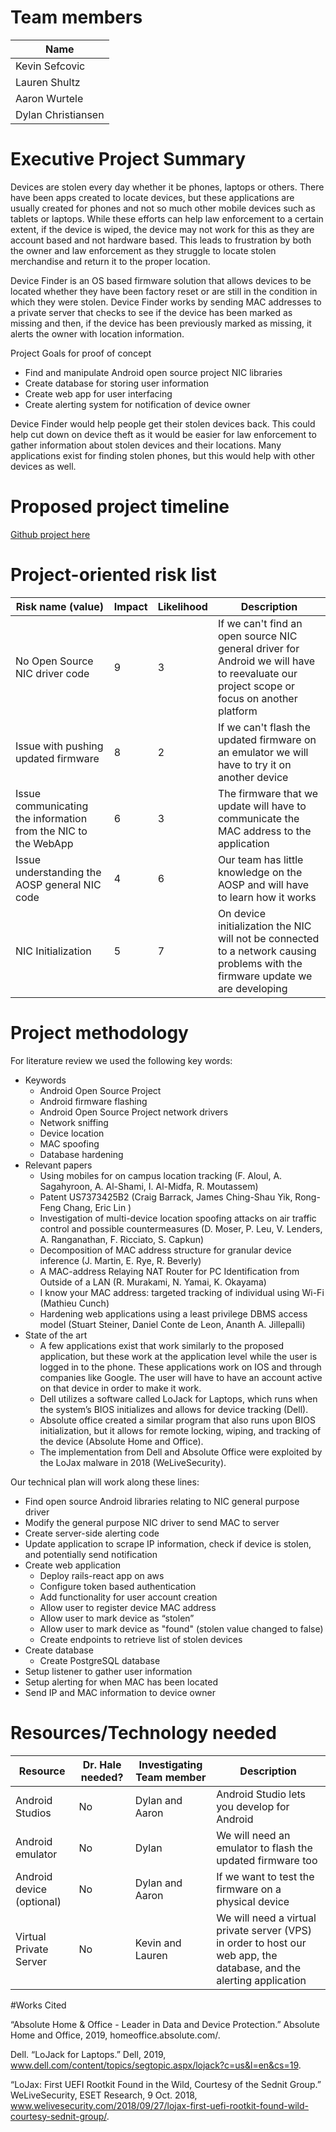 # Team members
| Name |
| ------ |
| Kevin Sefcovic |
| Lauren Shultz |
| Aaron Wurtele |
| Dylan Christiansen |

# Executive Project Summary
Devices are stolen every day whether it be phones, laptops or others. There have been apps created to locate devices, but these applications are usually created for phones and not so much other mobile devices such as tablets or laptops. While these efforts can help law enforcement to a certain extent, if the device is wiped, the device may not work for this as they are account based and not hardware based. This leads to frustration by both the owner and law enforcement as they struggle to locate stolen merchandise and return it to the proper location.

Device Finder is an OS based firmware solution that allows devices to be located whether they have been factory reset or are still in the condition in which they were stolen. Device Finder works by sending MAC addresses to a private server that checks to see if the device has been marked as missing and then, if the device has been previously marked as missing, it alerts the owner with location information.

Project Goals for proof of concept
+ Find and manipulate Android open source project NIC libraries
+ Create database for storing user information
+ Create web app for user interfacing
+ Create alerting system for notification of device owner


Device Finder would help people get their stolen devices back. This could help cut down on device theft as it would be easier for law enforcement to gather information about stolen devices and their locations. Many applications exist for finding stolen phones, but this would help with other devices as well.

# Proposed project timeline

[Github project here](https://github.com/ksefcovic/CYBR4580/projects/1)

# Project-oriented risk list

|Risk name (value)  | Impact     | Likelihood | Description |
|-------------------|------------|------------|-------------|
|No Open Source NIC driver code | 9 | 3 | If we can't find an open source NIC general driver for Android we will have to reevaluate our project scope or focus on another platform |
|Issue with pushing updated firmware | 8 | 2 | If we can't flash the updated firmware on an emulator we will have to try it on another device |
|Issue communicating the information from the NIC to the WebApp | 6 | 3 | The firmware that we update will have to communicate the MAC address to the application |
|Issue understanding the AOSP general NIC code | 4 | 6 | Our team has little knowledge on the AOSP and will  have to learn how it works |
| NIC Initialization  | 5 | 7 | On device initialization the NIC will not be connected to a network causing problems with the firmware update we are developing |

# Project methodology
For literature review we used the following key words:
+ Keywords
    - Android Open Source Project
    - Android firmware flashing
    - Android Open Source Project network drivers
    - Network sniffing
    - Device location
    - MAC spoofing
    - Database hardening
+ Relevant papers
    - Using mobiles for on campus location tracking (F. Aloul, A. Sagahyroon, 	A. Al-Shami, I. Al-Midfa, R. Moutassem)
    - Patent US7373425B2 (Craig Barrack, James Ching-Shau Yik, Rong-Feng Chang, Eric Lin )
    - Investigation of multi-device location spoofing attacks on air traffic control and possible countermeasures (D. Moser, P. Leu, V. Lenders, A. Ranganathan, F. Ricciato, S. Capkun)
    - Decomposition of MAC address structure for granular device inference (J. Martin, E. Rye, R. Beverly)
    - A MAC-address Relaying NAT Router for PC Identification from Outside of a LAN (R. Murakami, N. Yamai, K. Okayama)
    - I know your MAC address: targeted tracking of individual using Wi-Fi (Mathieu Cunch)
    - Hardening web applications using a least privilege DBMS access model (Stuart Steiner, Daniel Conte de Leon, Ananth A. Jillepalli)
+ State of the art
    - A few applications exist that work similarly to the proposed application, but these work at the application level while the user is logged in to the phone. These applications work on IOS and through companies like Google. The user will have to have an account active on that device in order to make it work.
    - Dell utilizes a software called LoJack for Laptops, which runs when the system’s BIOS initializes and allows for device tracking (Dell).
    - Absolute office created a similar program that also runs upon BIOS initialization, but it allows for remote locking, wiping, and tracking of the device (Absolute Home and Office).
    - The implementation from Dell and Absolute Office were exploited by the LoJax malware in 2018 (WeLiveSecurity).

Our technical plan will work along these lines:
+ Find open source Android libraries relating to NIC general purpose driver
+ Modify the general purpose NIC driver to send MAC to server
+ Create server-side alerting code
+ Update application to scrape IP information, check if device is stolen, and potentially send notification
+ Create web application
    - Deploy rails-react app on aws
    - Configure token based authentication
    - Add functionality for user account creation
    - Allow user to register device MAC address
    - Allow user to mark device as “stolen”
    - Allow user to mark device as "found" (stolen value changed to false)
    - Create endpoints to retrieve list of stolen devices
+ Create database
    - Create PostgreSQL database
+ Setup listener to gather user information
+ Setup alerting for when MAC has been located
+ Send IP and MAC information to device owner

# Resources/Technology needed

|Resource  | Dr. Hale needed? | Investigating Team member | Description |
|-------------------|---------|---------------------------|-------------|
|Android Studios | No | Dylan  and Aaron | Android Studio lets you develop for Android  |
|Android emulator | No | Dylan | We will need an emulator to flash the updated firmware too |
|Android device (optional) | No | Dylan and Aaron | If we want to test the firmware on a physical device |
|Virtual Private Server | No | Kevin and Lauren | We will need a virtual private server (VPS) in order to host our web app, the database, and the alerting application |

#Works Cited

“Absolute Home & Office - Leader in Data and Device Protection.” Absolute Home and Office, 2019, homeoffice.absolute.com/.

Dell. “LoJack for Laptops.” Dell, 2019, www.dell.com/content/topics/segtopic.aspx/lojack?c=us&l=en&cs=19.

“LoJax: First UEFI Rootkit Found in the Wild, Courtesy of the Sednit Group.” WeLiveSecurity, ESET Research, 9 Oct. 2018, www.welivesecurity.com/2018/09/27/lojax-first-uefi-rootkit-found-wild-courtesy-sednit-group/.
